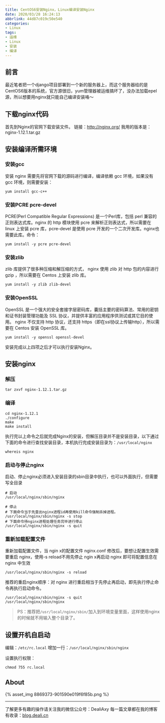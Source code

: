 ```yaml
---
title: CentOS6安装Nginx，Linux编译安装Nginx
date: 2020/03/28 16:24:13
abbrlink: 44d87c019c50e540
categories:
- Linux
tags:
- 运维
- Linux
- 安装
- 编译
---
```

## 前言
最近笔者把一个django项目部署到一个新的服务器上，而这个服务器给的是CentOS6版本的系统，官方源很旧，yum管理器被运维搞坏了，没办法加载epel源，所以想要用nginx就只能自己编译安装咯～


## 下载nginx代码
首先到Nginx的官网下载安装文件。
链接：http://nginx.org/
我用的版本是：nginx-1.12.1.tar.gz


## 安装编译所需环境
### 安装gcc
安装 nginx 需要先将官网下载的源码进行编译，编译依赖 gcc 环境，如果没有 gcc 环境，则需要安装：
```
yum install gcc-c++
```

### 安装PCRE pcre-devel
PCRE(Perl Compatible Regular Expressions) 是一个Perl库，包括 perl 兼容的正则表达式库。nginx 的 http 模块使用 pcre 来解析正则表达式，所以需要在 linux 上安装 pcre 库，pcre-devel 是使用 pcre 开发的一个二次开发库。nginx也需要此库。命令：
```
yum install -y pcre pcre-devel
```

### 安装zlib
zlib 库提供了很多种压缩和解压缩的方式， nginx 使用 zlib 对 http 包的内容进行 gzip ，所以需要在 Centos 上安装 zlib 库。
```
yum install -y zlib zlib-devel
```

### 安装OpenSSL
OpenSSL 是一个强大的安全套接字层密码库，囊括主要的密码算法、常用的密钥和证书封装管理功能及 SSL 协议，并提供丰富的应用程序供测试或其它目的使用。
nginx 不仅支持 http 协议，还支持 https（即在ssl协议上传输http），所以需要在 Centos 安装 OpenSSL 库。
```
yum install -y openssl openssl-devel
```

安装完成以上四项之后才可以执行安装Nginx。

## 安装nginx
### 解压
```
tar zxvf nginx-1.12.1.tar.gz
```

### 编译
```
cd nginx-1.12.1
./configure
make
make install
```

执行完以上命令之后就完成Nginx的安装，但解压目录并不是安装目录，以下通过下面的命令进行查找安装目录，本机执行完成安装目录为：`/usr/local/nginx`
```
whereis nginx
```

### 启动与停止nginx
启动、停止nginx必须进入安装目录的sbin目录中执行，也可以外面执行，但需要写全目录

```
# 启动
/usr/local/nginx/sbin/nginx

# 停止
# 下面命令当于先查出nginx进程id再使用kill命令强制杀掉进程。
/usr/local/nginx/sbin/nginx -s stop
# 下面命令待nginx进程处理任务完毕进行停止
/usr/local/nginx/sbin/nginx -s quit
```

### 重新加载配置文件
重新加载配置文件，当 ngin x的配置文件 nginx.conf 修改后，要想让配置生效需要重启 nginx，使用-s reload不用先停止 ngin x再启动 nginx 即可将配置信息在 nginx 中生效
```
/usr/local/nginx/sbin/nginx -s reload
```

推荐的重启nginx顺序：对 nginx 进行重启相当于先停止再启动，即先执行停止命令再执行启动命令。
```
/usr/local/nginx/sbin/nginx -s quit
/usr/local/nginx/sbin/nginx
```

>PS：推荐把`/usr/local/nginx/sbin/`加入到环境变量里面，这样使用nginx的时候就不用输入整个目录了。

## 设置开机自启动
编辑：`/etc/rc.local`
增加一行：`/usr/local/nginx/sbin/nginx`

设置执行权限：
```
chmod 755 rc.local
```


## About
{% asset_img 8869373-901590e019f6f85b.png %}

---------------
了解更多有趣的操作请关注我的微信公众号：DealiAxy
每一篇文章都在我的博客有收录：[blog.deali.cn](http://blog.deali.cn)
